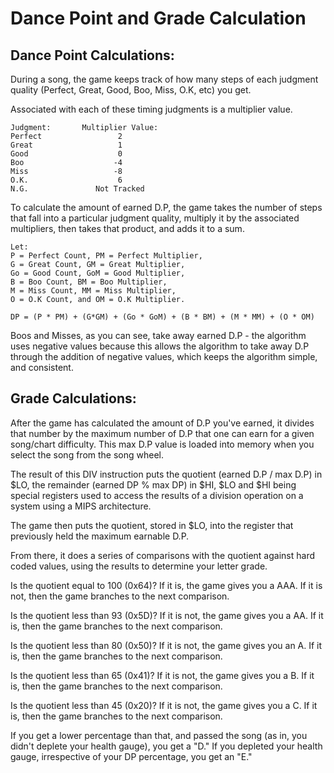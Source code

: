 # Dance Point and Grade Calculation
## Dance Point Calculations:
During a song, the game keeps track of how many steps of each judgment quality (Perfect, Great, Good, Boo, Miss, O.K, etc) you get.

Associated with each of these timing judgments is a multiplier value.

```
Judgment:       Multiplier Value:
Perfect                 2
Great                   1
Good                    0
Boo                    -4
Miss                   -8
O.K.                    6
N.G.               Not Tracked
```

To calculate the amount of earned D.P, the game takes the number of steps that fall into a particular judgment quality, multiply it by the associated multipliers, then takes that product, and adds it to a sum.

```
Let:
P = Perfect Count, PM = Perfect Multiplier,
G = Great Count, GM = Great Multiplier,
Go = Good Count, GoM = Good Multiplier,
B = Boo Count, BM = Boo Multiplier,
M = Miss Count, MM = Miss Multiplier,
O = O.K Count, and OM = O.K Multiplier.

DP = (P * PM) + (G*GM) + (Go * GoM) + (B * BM) + (M * MM) + (O * OM)
```

Boos and Misses, as you can see, take away earned D.P - the algorithm uses negative values because this allows the algorithm to take away D.P through the addition of negative values, which keeps the algorithm simple, and consistent.

## Grade Calculations:
After the game has calculated the amount of D.P you've earned, it divides that number by the maximum number of D.P that one can earn for a given song/chart difficulty.  This max D.P value is loaded into memory when you select the song from the song wheel.

The result of this DIV instruction puts the quotient (earned D.P / max D.P) in $LO, the remainder (earned DP % max DP) in $HI, $LO and $HI being special registers used to access the results of a division operation on a system using a MIPS architecture.

The game then puts the quotient, stored in $LO, into the register that previously held the maximum earnable D.P.

From there, it does a series of comparisons with the quotient against hard coded values, using the results to determine your letter grade.

Is the quotient equal to 100 (0x64)?  If it is, the game gives you a AAA.  If it is not, then the game branches to the next comparison.

Is the quotient less than 93 (0x5D)?  If it is not, the game gives you a AA.  If it is, then the game branches to the next comparison.

Is the quotient less than 80 (0x50)?  If it is not, the game gives you an A.  If it is, then the game branches to the next comparison.

Is the quotient less than 65 (0x41)?  If it is not, the game gives you a B.  If it is, then the game branches to the next comparison.

Is the quotient less than 45 (0x20)?  If it is not, the game gives you a C. If it is, then the game branches to the next comparison.

If you get a lower percentage than that, and passed the song (as in, you didn't deplete your health gauge), you get a "D."  If you depleted your health gauge, irrespective of your DP percentage, you get an "E."
```
